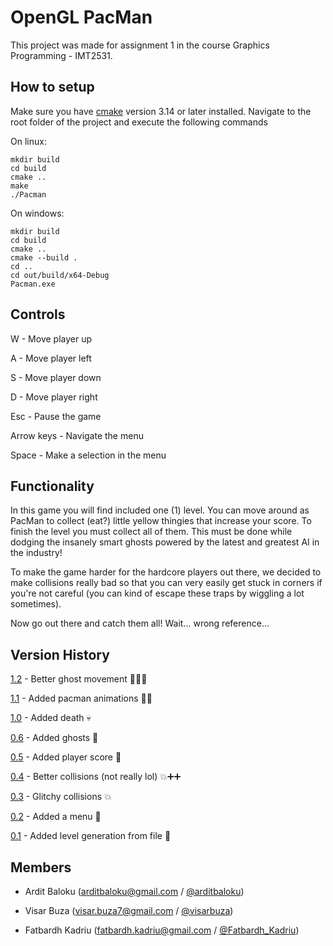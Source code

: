 # OpenGL PacMan

This project was made for assignment 1 in the course Graphics Programming - IMT2531.

## How to setup

Make sure you have [cmake](https://cmake.org/) version 3.14 or later installed.
Navigate to the root folder of the project and execute the following commands

On linux:
```
mkdir build
cd build
cmake ..
make
./Pacman
```

On windows:
```
mkdir build
cd build
cmake ..
cmake --build .
cd ..
cd out/build/x64-Debug
Pacman.exe
```

## Controls

W - Move player up

A - Move player left

S - Move player down

D - Move player right

Esc - Pause the game

Arrow keys - Navigate the menu

Space - Make a selection in the menu

## Functionality

In this game you will find included one (1) level. You can move around as PacMan to collect (eat?) little yellow thingies that increase your score. To finish the level you must collect all of them. This must be done while dodging the insanely smart ghosts powered by the latest and greatest AI in the industry!

To make the game harder for the hardcore players out there, we decided to make collisions really bad so that you can very easily get stuck in corners if you're not careful (you can kind of escape these traps by wiggling a lot sometimes).

Now go out there and catch them all! Wait... wrong reference...

## Version History

[1.2](https://git.gvk.idi.ntnu.no/arditbaloku/imt2531_assignment1/-/commit/9497a9fdc7b1b1f62846dac37724a452c0827753) - Better ghost movement 👻➕➕

[1.1](https://git.gvk.idi.ntnu.no/arditbaloku/imt2531_assignment1/-/commit/a7b29e633a19f81bbcd56f38acd425c1fa64dea0) - Added pacman animations 🏃‍♂️

[1.0](https://git.gvk.idi.ntnu.no/arditbaloku/imt2531_assignment1/-/commit/58de1b9f5561d5c27580a00f67b76f5476261ea6) - Added death 💀

[0.6](https://git.gvk.idi.ntnu.no/arditbaloku/imt2531_assignment1/-/commit/013fca38f9400727cc05f50c81faeb579e41f80a) - Added ghosts 👻

[0.5](https://git.gvk.idi.ntnu.no/arditbaloku/imt2531_assignment1/-/commit/5eac403f32c6650a3894ab4015feb4925c06f332) - Added player score 💯

[0.4](https://git.gvk.idi.ntnu.no/arditbaloku/imt2531_assignment1/-/commit/4355aa3e494325943c60ba56cb89ebe02ff4197c) - Better collisions (not really lol) 💥➕➕

[0.3](https://git.gvk.idi.ntnu.no/arditbaloku/imt2531_assignment1/-/commit/022ca779469df3c6b28f3c6b237dce52538e850c) - Glitchy collisions 💥

[0.2](https://git.gvk.idi.ntnu.no/arditbaloku/imt2531_assignment1/-/commit/968a0cad3a0280934f22271348b9a35aeff76685) - Added a menu 📄

[0.1](https://git.gvk.idi.ntnu.no/arditbaloku/imt2531_assignment1/-/commit/55c92e115078539407991462f21c7646156cc4be) - Added level generation from file 📜

## Members

- Ardit Baloku (arditbaloku@gmail.com / [@arditbaloku](https://git.gvk.idi.ntnu.no/arditbaloku))

- Visar Buza (visar.buza7@gmail.com / [@visarbuza](https://git.gvk.idi.ntnu.no/visarbuza))

- Fatbardh Kadriu (fatbardh.kadriu@gmail.com / [@Fatbardh_Kadriu](https://git.gvk.idi.ntnu.no/Fatbardh_Kadriu))